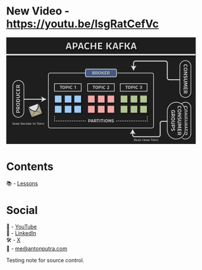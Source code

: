 # New Video - https://youtu.be/IsgRatCefVc

[<img src="assets/186.png?raw=true">](https://youtu.be/IsgRatCefVc)

# Contents

📚 - [Lessons](docs/contents.md)

# Social

🎥 - [YouTube](https://www.youtube.com/c/AntonPutra)  
💼 - [LinkedIn](https://www.linkedin.com/in/anton-putra)  
🛠️ - [X](https://x.com/antonvputra)  
📨 - me@antonputra.com  


Testing note for source control. 
